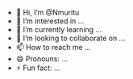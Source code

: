 - 👋 Hi, I’m @Nmuritu
- 👀 I’m interested in ...
- 🌱 I’m currently learning ...
- 💞️ I’m looking to collaborate on ...
- 📫 How to reach me ...
- 😄 Pronouns: ...
- ⚡ Fun fact: ...

<!---
Nmuritu/Nmuritu is a ✨ special ✨ repository because its `README.md` (this file) appears on your GitHub profile.
You can click the Preview link to take a look at your changes.
--->
